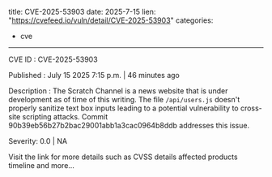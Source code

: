  
title: CVE-2025-53903
date: 2025-7-15
lien: "https://cvefeed.io/vuln/detail/CVE-2025-53903"
categories:
  - cve
---

CVE ID : CVE-2025-53903

Published :  July 15
2025
7:15 p.m. | 46 minutes ago

Description : The Scratch Channel is a news website that is under development as of time of this writing. The file `/api/users.js` doesn't properly sanitize text box inputs
leading to a potential vulnerability to cross-site scripting attacks. Commit 90b39eb56b27b2bac29001abb1a3cac0964b8ddb addresses this issue.

Severity: 0.0 | NA

Visit the link for more details
such as CVSS details
affected products
timeline
and more...
